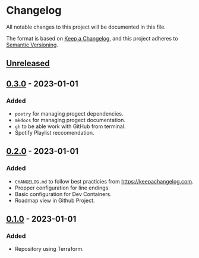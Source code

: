 # Changelog

All notable changes to this project will be documented in this file.

The format is based on [Keep a Changelog](https://keepachangelog.com/en/1.0.0/),
and this project adheres to [Semantic Versioning](https://semver.org/spec/v2.0.0.html).

## [Unreleased]

## [0.3.0] - 2023-01-01

### Added

- `poetry` for managing progect dependencies.
- `mkdocs` for managing progect documentation.
- `gh` to be able work with GitHub from terminal.
- Spotify Playlist reccomendation.

## [0.2.0] - 2023-01-01

### Added

- `CHANGELOG.md` to follow best practicies from https://keepachangelog.com.
- Propper configuration for line endings.
- Basic configuration for Dev Containers.
- Roadmap view in Github Project.

## [0.1.0] - 2023-01-01

### Added

- Repository using Terraform.

[unreleased]: https://github.com/olivierlacan/keep-a-changelog/compare/v0.3.0...HEAD
[0.3.0]: https://github.com/olivierlacan/keep-a-changelog/releases/tag/v0.3.0
[0.2.0]: https://github.com/olivierlacan/keep-a-changelog/releases/tag/v0.2.0
[0.1.0]: https://github.com/olivierlacan/keep-a-changelog/releases/tag/v0.1.0
